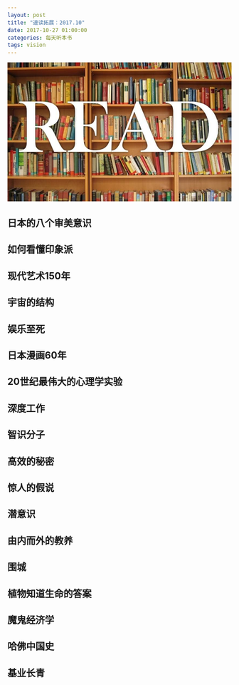 ```yaml
---
layout: post
title: "速读拓展：2017.10"
date: 2017-10-27 01:00:00
categories: 每天听本书
tags: vision
---
```

![](/assets/img/listenbook.jpeg)
## 日本的八个审美意识
## 如何看懂印象派
## 现代艺术150年
## 宇宙的结构
## 娱乐至死
## 日本漫画60年
## 20世纪最伟大的心理学实验
## 深度工作
## 智识分子
## 高效的秘密
## 惊人的假说
## 潜意识
## 由内而外的教养
## 围城
## 植物知道生命的答案
## 魔鬼经济学
## 哈佛中国史
## 基业长青

